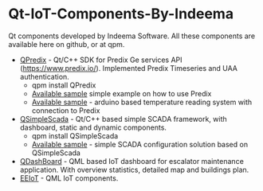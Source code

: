 # Qt-IoT-Components-By-Indeema
Qt components developed by Indeema Software. All these components are available here on github, or at qpm.

- [QPredix](https://github.com/IndeemaSoftware/QPredix) - Qt/C++ SDK for Predix Ge services API (https://www.predix.io/). Implemented Predix Timeseries and UAA authentication.
  - qpm install QPredix
  - [Available sample](https://github.com/IndeemaSoftware/QPredixSample) simple example on how to use Predix
  - [Available sample](https://github.com/IndeemaSoftware/IoT-temperature-with-Predix-and-Qt) - arduino based temperature reading system with connection to Predix
- [QSimpleScada](https://github.com/IndeemaSoftware/QSimpleScada) - Qt/C++ based simple SCADA framework, with dashboard, static and dynamic components.
  - qpm install QSimpleScada
  - [Available sample](https://github.com/IndeemaSoftware/QSimpleScadaSample) - simple SCADA configuration solution based on QSimpleScada
- [QDashBoard](https://github.com/IndeemaSoftware/QDashBoard) - QML based IoT dashboard for escalator maintenance application. With overview statistics, detailed map and buildings plan.
- [EEIoT](https://github.com/IndeemaSoftware/EEIoT) - QML IoT components.
